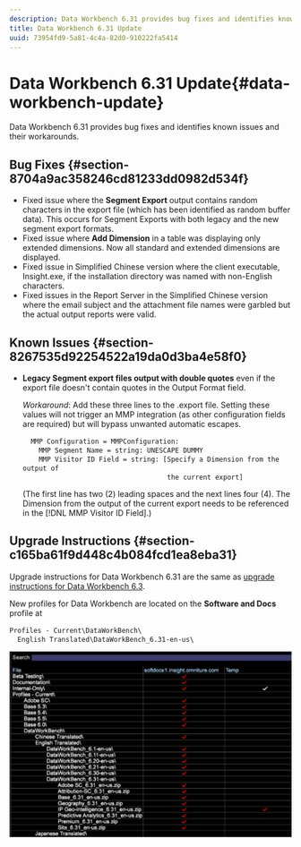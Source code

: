 ```yaml
---
description: Data Workbench 6.31 provides bug fixes and identifies known issues and their workarounds.
title: Data Workbench 6.31 Update
uuid: 73954fd9-5a81-4c4a-82d0-910222fa5414
---
```


# Data Workbench 6.31 Update{#data-workbench-update}

Data Workbench 6.31 provides bug fixes and identifies known issues and their workarounds.

## Bug Fixes {#section-8704a9ac358246cd81233dd0982d534f}

* Fixed issue where the **Segment Export** output contains random characters in the export file (which has been identified as random buffer data). This occurs for Segment Exports with both legacy and the new segment export formats. 
* Fixed issue where **Add Dimension** in a table was displaying only extended dimensions. Now all standard and extended dimensions are displayed. 
* Fixed issue in Simplified Chinese version where the client executable, Insight.exe, if the installation directory was named with non-English characters. 
* Fixed issues in the Report Server in the Simplified Chinese version where the email subject and the attachment file names were garbled but the actual output reports were valid.

## Known Issues {#section-8267535d92254522a19da0d3ba4e58f0}

* **Legacy Segment export files output with double quotes** even if the export file doesn't contain quotes in the Output Format field.

  *Workaround*: Add these three lines to the .export file. Setting these values will not trigger an MMP integration (as other configuration fields are required) but will bypass unwanted automatic escapes.

  ```
    MMP Configuration = MMPConfiguration:
      MMP Segment Name = string: UNESCAPE DUMMY
      MMP Visitor ID Field = string: [Specify a Dimension from the output of
                                      the current export]
  ```

  (The first line has two (2) leading spaces and the next lines four (4). The Dimension from the output of the current export needs to be referenced in the [!DNL MMP Visitor ID Field].)

## Upgrade Instructions {#section-c165ba61f9d448c4b084fcd1ea8eba31}

Upgrade instructions for Data Workbench 6.31 are the same as [upgrade instructions for Data Workbench 6.3](../../home/c-release-notes-insight/c-6-3/c-6-3.md#concept-4dcb442ddcb24ff3a2b15f13d4bd79d5).

New profiles for Data Workbench are located on the **Software and Docs** profile at 

```
Profiles - Current\DataWorkBench\
  English Translated\DataWorkBench_6.31-en-us\
```

![](assets/upgrade_3_21_profiles.png)


